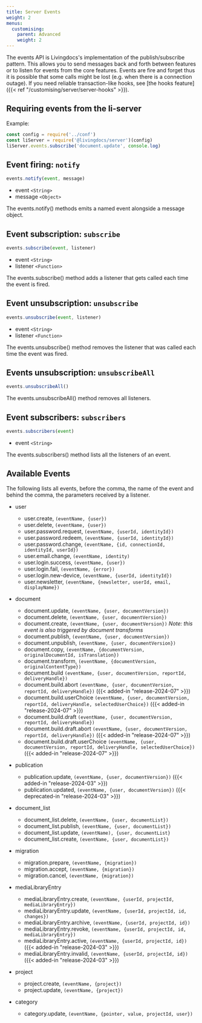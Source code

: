 ```yaml
---
title: Server Events
weight: 2
menus:
  customising:
    parent: Advanced
    weight: 2
---
```


The events API is Livingdocs's implementation of the publish/subscribe pattern. This allows you to send messages back and forth between features or to listen for events from the core features. Events are fire and forget thus it is possible that some calls might be lost (e.g. when there is a connection outage). If you need reliable transaction-like hooks, see [the hooks feature]({{< ref "/customising/server/server-hooks" >}}).

## Requiring events from the li-server

Example:

```js
const config = require('../conf')
const liServer = require('@livingdocs/server')(config)
liServer.events.subscribe('document.update', console.log)
```

## Event firing: `notify`

```js
events.notify(event, message)
```

- event `<String>`
- message `<Object>`

The events.notify() methods emits a named event alongside a message object.

## Event subscription: `subscribe`

```js
events.subscribe(event, listener)
```

- event `<String>`
- listener `<Function>`

The events.subscribe() method adds a listener that gets called each time the event is fired.

## Event unsubscription: `unsubscribe`

```js
events.unsubscribe(event, listener)
```

- event `<String>`
- listener `<Function>`

The events.unsubscribe() method removes the listener that was called each time the event was fired.

## Events unsubscription: `unsubscribeAll`

```js
events.unsubscribeAll()
```

The events.unsubscribeAll() method removes all listeners.

## Event subscribers: `subscribers`

```js
events.subscribers(event)
```

- event `<String>`

The events.subscribers() method lists all the listeners of an event.

## Available Events

The following lists all events, before the comma, the name of the event and behind the comma, the parameters received by a listener.

- user

  - user.create, `(eventName, {user})`
  - user.delete, `(eventName, {user})`
  - user.password.request, `(eventName, {userId, identityId})`
  - user.password.redeem, `(eventName, {userId, identityId})`
  - user.password.change, `(eventName, {id, connectionId, identityId, userId})`
  - user.email.change, `(eventName, identity)`
  - user.login.success, `(eventName, {user})`
  - user.login.fail, `(eventName, {error})`
  - user.login.new-device, `(eventName, {userId, identityId})`
  - user.newsletter, `(eventName, {newsletter, userId, email, displayName})`

- document

  - document.update, `(eventName, {user, documentVersion})`
  - document.delete, `(eventName, {user, documentVersion})`
  - document.create, `(eventName, {user, documentVersion})` <em>Note: this event is also triggered by document transforms</em>
  - document.publish, `(eventName, {user, documentVersion})`
  - document.unpublish, `(eventName, {user, documentVersion})`
  - document.copy, `(eventName, {documentVersion, originalDocumentId, isTranslation})`
  - document.transform, `(eventName, {documentVersion, originalContentType})`
  - document.build `(eventName, {user, documentVersion, reportId, deliveryHandle})`
  - document.build.abort `(eventName, {user, documentVersion, reportId, deliveryHandle})` ({{< added-in "release-2024-07" >}})
  - document.build.userChoice `(eventName, {user, documentVersion, reportId, deliveryHandle, selectedUserChoice})` ({{< added-in "release-2024-07" >}})
  - document.build.draft `(eventName, {user, documentVersion, reportId, deliveryHandle})`
  - document.build.draft.abort `(eventName, {user, documentVersion, reportId, deliveryHandle})` ({{< added-in "release-2024-07" >}})
  - document.build.draft.userChoice `(eventName, {user, documentVersion, reportId, deliveryHandle, selectedUserChoice})` ({{< added-in "release-2024-07" >}})

- publication

  - publication.update, `(eventName, {user, documentVersion})` ({{< added-in "release-2024-03" >}})
  - publication.updated, `(eventName, {user, documentVersion})` ({{< deprecated-in "release-2024-03" >}})

- document_list

  - document_list.delete, `(eventName, {user, documentList})`
  - document_list.publish, `(eventName, {user, documentList})`
  - document_list.update, `(eventName), {user, documentList}`
  - document_list.create, `(eventName, {user, documentList})`

- migration

  - migration.prepare, `(eventName, {migration})`
  - migration.accept, `(eventName, {migration})`
  - migration.cancel, `(eventName, {migration})`

- mediaLibraryEntry

  - mediaLibraryEntry.create, `(eventName, {userId, projectId, mediaLibraryEntry})`
  - mediaLibraryEntry.update, `(eventName, {userId, projectId, id, changes})`
  - mediaLibraryEntry.archive, `(eventName, {userId, projectId, id})`
  - mediaLibraryEntry.revoke, `(eventName, {userId, projectId, id, mediaLibraryEntry})`
  - mediaLibraryEntry.active, `(eventName, {userId, projectId, id})` ({{< added-in "release-2024-03" >}})
  - mediaLibraryEntry.invalid, `(eventName, {userId, projectId, id})` ({{< added-in "release-2024-03" >}})

- project

  - project.create, `(eventName, {project})`
  - project.update, `(eventName, {project})`

- category
  - category.update, `(eventName, {pointer, value, projectId, user})`
